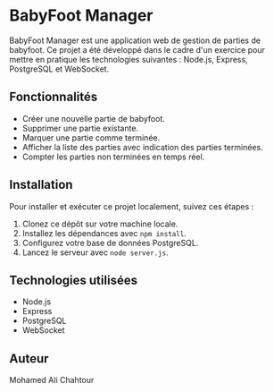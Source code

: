 # BabyFoot Manager

BabyFoot Manager est une application web de gestion de parties de babyfoot. Ce projet a été développé dans le cadre d'un exercice pour mettre en pratique les technologies suivantes : Node.js, Express, PostgreSQL et WebSocket.

## Fonctionnalités

- Créer une nouvelle partie de babyfoot.
- Supprimer une partie existante.
- Marquer une partie comme terminée.
- Afficher la liste des parties avec indication des parties terminées.
- Compter les parties non terminées en temps réel.

## Installation

Pour installer et exécuter ce projet localement, suivez ces étapes :

1. Clonez ce dépôt sur votre machine locale.
2. Installez les dépendances avec `npm install`.
3. Configurez votre base de données PostgreSQL.
4. Lancez le serveur avec `node server.js`.

## Technologies utilisées

- Node.js
- Express
- PostgreSQL
- WebSocket

## Auteur

Mohamed Ali Chahtour


